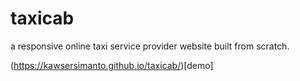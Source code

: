 # taxicab
a responsive online taxi service provider website built from scratch.

(https://kawsersimanto.github.io/taxicab/)[demo]
